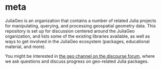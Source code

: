 # meta
JuliaGeo is an organization that contains a number of related Julia projects for manipulating, querying, and processing geospatial geometry data. This repository is set up for discussion centered around the JuliaGeo organization, and lists some of the existing libraries available, as well as ways to get involved in the JuliaGeo ecosystem (packages, educational material, and more).

You might be interested in [the geo channel on the discourse forum](https://discourse.julialang.org/c/domain/geo), where we ask questions and discuss progress on geo-related Julia packages.
